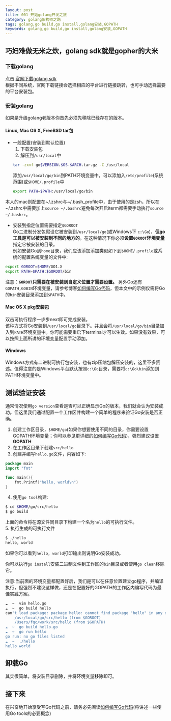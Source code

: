 ```yaml
---
layout: post
title: 001-开始golang开发之旅
category: golang架构师之路
tags: golang,go build,go install,golang安装,GOPATH
keywords: golang,go build,go install,golang安装,GOPATH
---
```


## 巧妇难做无米之炊，golang sdk就是gopher的大米

### 下载golang

点击 [官网下载golang sdk](1)    
根据不同系统，官网下载链接会选择相应的平台进行链接跳转，也可手动选择需要的平台安装包。  

### 安装golang
如果是升级golang老版本你首先必须先移除已经存在的版本。

#### Linux, Mac OS X, FreeBSD tar包
- 一般配置(安装到默认位置)
    1. 下载安装包
    2. 解压到`/usr/local`中
    ```sh
    tar -zxvf go$VERSION.$OS-$ARCH.tar.gz -C /usr/local
    ```
    添加`/usr/local/go/bin`到PATH环境变量中，可以添加入`/etc/profile`(系统范围)或`$HOME/.profile`中
    ```sh
    export PATH=$PATH:/usr/local/go/bin
    ```
 本人的mac则配置在~/.zshrc与~/.bash_profile中，由于使用的是zsh，所以在~/.zshrc中需要加上`source ~/.bashrc`避免每次开启iterm都需要手动执行`source ~/.bashrc`。  
- 安装到指定位置需要指定`$GOROOT`  
Go二进制分发包假设它被安装到`/usr/local/go`(或Windows下 `c:\Go`)，**但go工具是可以被安装到不同的地方的**。在这种情况下你必须**设置`GOROOT`环境变量**指定它被安装的目录。  
例如安装Go到`home`目录，我们应该添加添加类似如下到`$HOME/.profile`或系统的配置系统变量的文件中:
```sh
export GOROOT=$HOME/GO1.X
export PATH=$PATH:$GOROOT/bin
```
注意：**`GOROOT`只需要在被安装到自定义位置才需要设置。**
另外Go还有`GOPATH,GOBIN`环境变量，请参考博客[如何编写Go代码](http://jiafeicat.com/2015/05/01/%E6%80%8E%E6%A0%B7%E5%86%99Go%E4%BB%A3%E7%A0%81.html)，但本文中的示例仅需将Go的`bin`安装目录添加到`$PATH`中。

#### Mac OS X pkg安装包
双击可执行程序一步步next即可完成安装。   
该种方式将Go安装到`/usr/local/go`目录下。并且会将`/usr/local/go/bin`目录加入到`PATH`环境变量中。你可能需要重启下terminal才可以生效。如果没有效果，可以按照上面所讲的环境变量配置手动添加。

#### Windows
Windows方式有二进制可执行包安装，也有zip压缩包解压安装的，这里不多赘述。值得注意的是Windows平台默认按照`c:\Go`目录，需要将`c:\Go\bin`添加到PATH环境变量中。

## 测试验证安装
通常情况使用`go version`查看是否可以正确显示Go的版本，我们就会认为安装成功。但这里我们通过配置一个工作区并构建一个简单的程序来验证Go安装是否正确。  

1. 创建工作区目录，`$HOME/go`(如果你想要使用不同的目录，你需要设置GOPATH环境变量；你可以参见更详细的[如何编写Go代码](http://jiafeicat.com/2015/05/01/%E6%80%8E%E6%A0%B7%E5%86%99Go%E4%BB%A3%E7%A0%81.html))，强烈建议设置**GOPATH**
2. 在工作区目录下创建`src/hello`
3. 创建并编写`hello.go`文件，内容如下:
```go
package main
import "fmt"

func main(){
    fmt.Printf("hello, world\n")
}
```
4. 使用`go tool`构建:
```sh
$ cd $HOME/go/src/hello
$ go build
```
上面的命令将在源文件同目录下构建一个名为`hello`的可执行文件。  
5. 执行生成的可执行文件
```sh
$ ./hello
hello, world
```
如果你可以看到`hello, world`打印输出则说明Go安装成功。

你可以执行`go install`安装二进制文件到工作区的`bin`目录或者使用`go clean`移除它。

注意:当前面的环境变量都配置好后，我们是可以在任意位置建立go程序，并编译执行，但强烈不建议这样做，还是在配置好的GOPATH的工作区内编写代码为最佳实践方案。  

```sh
☁  ~  vim hello.go
☁  ~  go build hello
can't load package: package hello: cannot find package "hello" in any of:
	/usr/local/go/src/hello (from $GOROOT)
	/Users/fqc/work/src/hello (from $GOPATH)
☁  ~  go build hello.go
☁  ~  go run hello
go run: no go files listed
☁  ~  ./hello
hello world
```

## 卸载Go
其实很简单，将安装目录删除，并将环境变量移除即可。

## 接下来
在兴奋地开始享受写Go代码之前，请务必先阅读[如何编写Go代码](http://jiafeicat.com/2015/05/01/%E6%80%8E%E6%A0%B7%E5%86%99Go%E4%BB%A3%E7%A0%81.html)(将讲述一些使用Go tools的必要概念)
